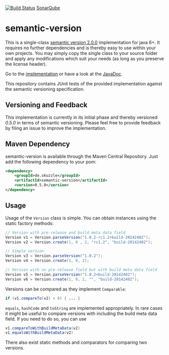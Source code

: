 [![Build Status](https://travis-ci.org/skuzzle/semantic-version.svg?branch=master)](https://travis-ci.org/skuzzle/semantic-version)
[SonarQube](https://www.serverd.de/sonar/dashboard/index/359)

semantic-version
================

This is a single-class [semantic version 2.0.0](http://semver.org/)
implementation for java 6+. It requires no further dependencies and is thereby
easy to use within your own projects. You may simply copy the single class to
your source folder and apply any modifications which suit your needs (as long
as you preserve the license header).

Go to the [implementation](https://github.com/skuzzle/semantic-version/blob/master/src/main/java/de/skuzzle/Version.java)
or have a look at the [JavaDoc](http://www.semantic-version.skuzzle.de/0.5.0/doc).

This repository contains JUnit tests of the provided implementation against the
semantic versioning specification.

## Versioning and Feedback
This implementation is currently in its initial phase and thereby versioned
*0.5.0* in terms of semantic versioning. Please feel free to provide feedback
by filing an issue to improve the implementation.

## Maven Dependency
semantic-version is available through the Maven Central Repository. Just add
the following dependency to your pom:

```xml
<dependency>
    <groupId>de.skuzzle</groupId>
    <artifactId>semantic-version</artifactId>
    <version>0.5.0</version>
</dependency>
```

## Usage

Usage of the `Version` class is simple. You can obtain instances using the
static factory methods:

```java
// Version with pre-release and build meta data field
Version v1 = Version.parseVersion("1.0.2-rc1.2+build-20142402");
Version v2 = Version.create(1, 0 , 2, "rc1.2", "build-20142402");

// Simple version
Version v3 = Version.parseVersion("1.0.2");
Version v4 = Version.create(1, 0, 2);

// Version with no pre-release field but with build meta data field
Version v5 = Version.parseVersion("1.0.2+build-20142402");
Version v6 = Version.create(1, 0, 2, "", "build-20142402");

```

Versions can be compared as they implement `Comparable`:

```java
if (v1.compareTo(v2) < 0) { ... }
```

`equals`, `hashCode` and `toString` are implemented appropriately. In rare cases
it might be useful to compare versions with including the build meta data field.
If you need to do so, you can use

```java
v1.compareToWithBuildMetaData(v2)
v1.equalsWithBuildMetaData(v2)
```

There also exist static methods and comparators for comparing two versions.
